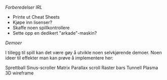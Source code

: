 *Forberedelser IRL*

- Printe ut Cheat Sheets
- Kjøpe inn lisenser?
- Skaffe noen spillkontrollere
- Sette opp en dedikert "arkade"-maskin?

*Demoer*

I tillegg til spill kan det være gøy å utvikle noen selvkjørende demoer. Noen ideer til effekter man kan prøve å implementere her:

Sprettball
Sinus-scroller
Matrix
Parallax scroll
Raster bars
Tunnell
Plasma
3D wireframe


